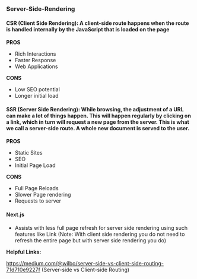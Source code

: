 ### Server-Side-Rendering

#### CSR (Client Side Rendering): A client-side route happens when the route is handled internally by the JavaScript that is loaded on the page

**PROS**

 - Rich Interactions
 - Faster Response
 - Web Applications

**CONS**

 - Low SEO potential
 - Longer initial load

#### SSR (Server Side Rendering): While browsing, the adjustment of a URL can make a lot of things happen. This will happen regularly by clicking on a link, which in turn will request a new page from the server. This is what we call a server-side route. A whole new document is served to the user.


**PROS**

 - Static Sites
 - SEO
 - Initial Page Load

**CONS**

 - Full Page Reloads
 - Slower Page rendering
 - Requests to server


#### Next.js

 - Assists with less full page refresh for server side rendering using such features like Link (Note:
With client side rendering you do not need to refresh the entire page but with server side rendering you do)

**Helpful Links:**

https://medium.com/@wilbo/server-side-vs-client-side-routing-71d710e9227f (Server-side vs Client-side Routing)

